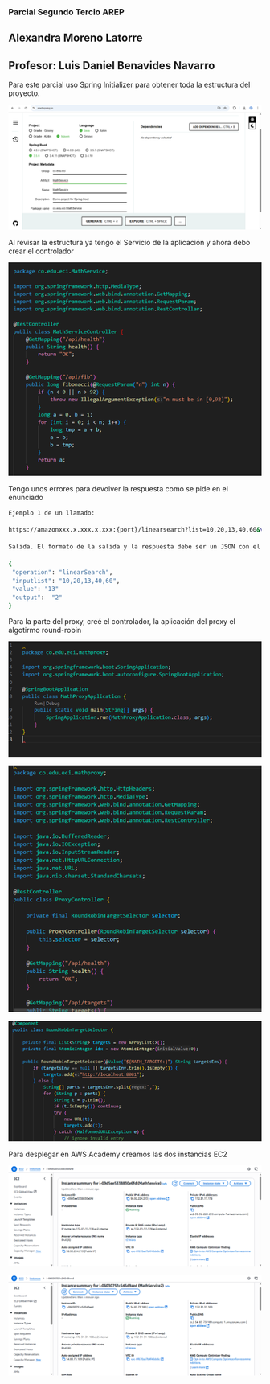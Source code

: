 ### Parcial Segundo Tercio AREP
## Alexandra Moreno Latorre
## Profesor: Luis Daniel Benavides Navarro



Para este parcial uso Spring Initializer para obtener toda la estructura del proyecto.

![alt text](image.png)

Al revisar la estructura ya tengo el Servicio de la aplicación y ahora debo crear el controlador 

![alt text](image-1.png)

Tengo unos errores para devolver la respuesta como se pide en el enunciado 
```bash 
Ejemplo 1 de un llamado:
 
https://amazonxxx.x.xxx.x.xxx:{port}/linearsearch?list=10,20,13,40,60&value=13
 
Salida. El formato de la salida y la respuesta debe ser un JSON con el siguiente formato
 
{
 "operation": "linearSearch",
 "inputlist": "10,20,13,40,60",
 "value": "13"
 "output":  "2"
}

```


Para la parte del proxy, creé el controlador, la aplicación del proxy el algotirmo round-robin

![alt text](image-2.png)

![alt text](image-3.png)

![alt text](image-4.png)

Para desplegar en AWS Academy creamos las dos instancias EC2

![alt text](image-5.png)

![alt text](image-6.png)

